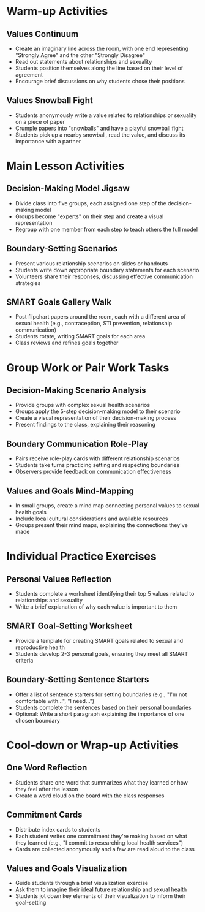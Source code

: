 # Warm-up Activities

## Values Continuum
- Create an imaginary line across the room, with one end representing "Strongly Agree" and the other "Strongly Disagree"
- Read out statements about relationships and sexuality
- Students position themselves along the line based on their level of agreement
- Encourage brief discussions on why students chose their positions

## Values Snowball Fight
- Students anonymously write a value related to relationships or sexuality on a piece of paper
- Crumple papers into "snowballs" and have a playful snowball fight
- Students pick up a nearby snowball, read the value, and discuss its importance with a partner

# Main Lesson Activities

## Decision-Making Model Jigsaw
- Divide class into five groups, each assigned one step of the decision-making model
- Groups become "experts" on their step and create a visual representation
- Regroup with one member from each step to teach others the full model

## Boundary-Setting Scenarios
- Present various relationship scenarios on slides or handouts
- Students write down appropriate boundary statements for each scenario
- Volunteers share their responses, discussing effective communication strategies

## SMART Goals Gallery Walk
- Post flipchart papers around the room, each with a different area of sexual health (e.g., contraception, STI prevention, relationship communication)
- Students rotate, writing SMART goals for each area
- Class reviews and refines goals together

# Group Work or Pair Work Tasks

## Decision-Making Scenario Analysis
- Provide groups with complex sexual health scenarios
- Groups apply the 5-step decision-making model to their scenario
- Create a visual representation of their decision-making process
- Present findings to the class, explaining their reasoning

## Boundary Communication Role-Play
- Pairs receive role-play cards with different relationship scenarios
- Students take turns practicing setting and respecting boundaries
- Observers provide feedback on communication effectiveness

## Values and Goals Mind-Mapping
- In small groups, create a mind map connecting personal values to sexual health goals
- Include local cultural considerations and available resources
- Groups present their mind maps, explaining the connections they've made

# Individual Practice Exercises

## Personal Values Reflection
- Students complete a worksheet identifying their top 5 values related to relationships and sexuality
- Write a brief explanation of why each value is important to them

## SMART Goal-Setting Worksheet
- Provide a template for creating SMART goals related to sexual and reproductive health
- Students develop 2-3 personal goals, ensuring they meet all SMART criteria

## Boundary-Setting Sentence Starters
- Offer a list of sentence starters for setting boundaries (e.g., "I'm not comfortable with...", "I need...")
- Students complete the sentences based on their personal boundaries
- Optional: Write a short paragraph explaining the importance of one chosen boundary

# Cool-down or Wrap-up Activities

## One Word Reflection
- Students share one word that summarizes what they learned or how they feel after the lesson
- Create a word cloud on the board with the class responses

## Commitment Cards
- Distribute index cards to students
- Each student writes one commitment they're making based on what they learned (e.g., "I commit to researching local health services")
- Cards are collected anonymously and a few are read aloud to the class

## Values and Goals Visualization
- Guide students through a brief visualization exercise
- Ask them to imagine their ideal future relationship and sexual health
- Students jot down key elements of their visualization to inform their goal-setting